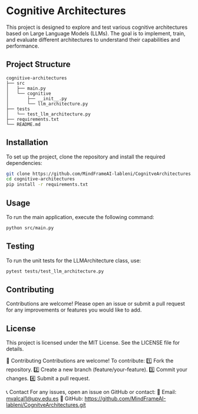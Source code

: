 # Cognitive Architectures

This project is designed to explore and test various cognitive architectures based on Large Language Models (LLMs). The goal is to implement, train, and evaluate different architectures to understand their capabilities and performance.

## Project Structure

```
cognitive-architectures
├── src
│   ├── main.py
│   └── cognitive
│       ├── __init__.py
│       └── llm_architecture.py
├── tests
│   └── test_llm_architecture.py
├── requirements.txt
└── README.md
```

## Installation

To set up the project, clone the repository and install the required dependencies:

```bash
git clone https://github.com/MindFrameAI-lableni/CognitveArchitectures.git
cd cognitive-architectures
pip install -r requirements.txt
```

## Usage

To run the main application, execute the following command:

```bash
python src/main.py
```

## Testing

To run the unit tests for the LLMArchitecture class, use:

```bash
pytest tests/test_llm_architecture.py
```

## Contributing

Contributions are welcome! Please open an issue or submit a pull request for any improvements or features you would like to add.

## License

This project is licensed under the MIT License. See the LICENSE file for details.

🤝 Contributing
Contributions are welcome! To contribute: 1️⃣ Fork the repository. 2️⃣ Create a new branch (feature/your-feature). 3️⃣ Commit your changes. 4️⃣ Submit a pull request.

📞 Contact
For any issues, open an issue on GitHub or contact: 📧 Email: mvalcal1@upv.edu.es 📌 GitHub: https://github.com/MindFrameAI-lableni/CognitveArchitectures.git